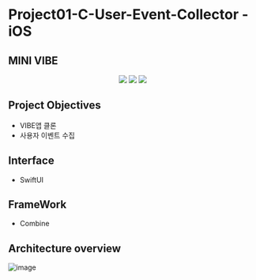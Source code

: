 # Project01-C-User-Event-Collector - iOS
## MINI VIBE

<p align="center">
    <img src="https://img.shields.io/badge/Swift-v5.31-red?logo=swift" />
    <img src="https://img.shields.io/badge/Xcode-v12.2-blue?logo=Xcode" />
    <img src="https://img.shields.io/badge/iOS-14.0-black?logo=apple" />  
</p>

## Project Objectives

- VIBE앱 클론
- 사용자 이벤트 수집

## Interface

- SwiftUI

## FrameWork

- Combine

## Architecture overview

![image](https://user-images.githubusercontent.com/54564170/100993533-df255900-3598-11eb-934c-94f904b7da3a.png)

